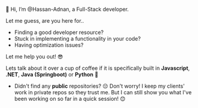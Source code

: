 👋 Hi, I’m @Hassan-Adnan, a Full-Stack developer. 

Let me guess, are you here for..

- Finding a good developer resource?
- Stuck in implementing a functionality in your code?
- Having optimization issues?

Let me help you out! 😎

Lets talk about it over a cup of coffee if it is specifically built in **Javascript**, **.NET**, **Java (Springboot)** or **Python** 🤩

- Didn't find any **public** repositories? 😔 
Don't worry! I keep my clients' work in private repos so they trust me. But I can still show you what I've been working on so far in a quick session! 😊
